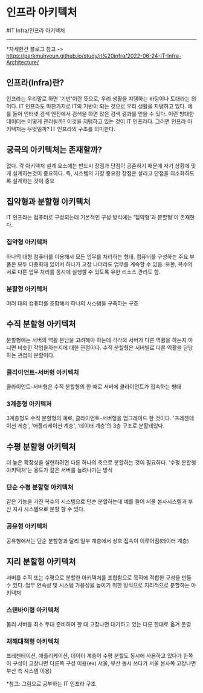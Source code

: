 # 인프라 아키텍처
#IT Infra/인프라 아키텍처

---
*자세한건 블로그 참고 -> https://parkmuhyeun.github.io/study/it%20infra/2022-06-24-IT-Infra-Architecture/

## 인프라(Infra)란?
인프라는 우리말로 하면 '기반'이란 뜻으로, 우리 생활을 지탱하는 바탕이나 토대라는 의미다. IT 인프라도 마찬가지로 IT의 기반이 되는 것으로 우리 생활을 지탱하고 있다. 예를 들어 인터넷 검색 엔진에서 검색을 하면 많은 검색 결과를 얻을 수 있다. 이런 방대한 데이터는 어떻게 관리될까? 이것을 지탱하고 있는 것이 IT 인프라다. 그러면 인프라 아키텍처는 무엇일까? IT 인프라의 구조를 의미한다.

## 궁극의 아키텍처는 존재할까?
없다. 각 아키텍처 설계 요소에는 반드시 장점과 단점이 공존하기 때문에 자기 상황에 맞게 설계하는것이 중요하다. 즉, 시스템의 가장 중요한 장점은 살리고 단점을 최소화하도록 설계하는 것이 중요

## 집약형과 분할형 아키텍처
IT 인프라는 컴퓨터로 구성되는데 기본적인 구성 방식에는 '집약형'과 분할형'이 존재한다.

### 집약형 아키텍처
하나의 대형 컴퓨터를 이용해서 모든 업무를 처리하는 형태. 컴퓨터를 구성하는 주요 부품은 모두 다중화돼 있어서 하나가 고장 나더라도 업무를 계속할 수 있음. 또한, 복수의 서로 다른 업무 처리를 동시에 실행할 수 있도록 유한 리소스 관리도 함.

### 분할형 아키텍처
여러 대의 컴퓨터를 조합해서 하나의 시스템을 구축하는 구조

## 수직 분할형 아키텍처
분할형에는 서버의 역활 분담을 고려해야 하는데 각각의 서버가 다른 역활을 하는지 아니면 비슷한 작업을하는지에 대한 관점이다. 수직 분할형은 서버별로 다른 역활을 담당하는 관점의 분할이다.

### 클라이언트-서버형 아키텍처
클라이언트-서버형은 수직 분할형의 한 예로 서버에 클라이언트가 접속하는 형태

### 3계층형 아키텍처
3계층형도 수직 분할형의 예로, 클라이언트-서버형을 업그레이드 한 것이다. '프레젠테이션 게층', '애플리케이션 계층', '데이터 계층'의 3층 구조로 분활돼있다.

## 수평 분할형 아키텍처
더 높은 확장성을 실현하려면 다른 하나의 축으로 분할하는 것이 필요하다. '수평 분할형 아키텍처'는 용도가 같은 서버를 늘려나가는 방식

### 단순 수평 분할형 아키텍처
같은 기능을 가진 복수의 시스템으로 단순 분할하는데 예를 들어 서울 본사시스템과 부산 지사 시스템으로 분할 할 수 있다.

### 공유형 아키텍처
공유형에서는 단순 분할형과 달리 일부 계층에서 상호 접속이 이루어짐(데이터 계층)

## 지리 분할형 아키텍처
서버를 수직 또는 수평으로 분할한 아키텍처를 조합함으로 목적에 적합한 구성을 만들 수 있다. 업무 연속성 및 시스템 가용성을 높이기 위한 방식으로 지리적으로 분할하는 아키텍처

### 스탠바이형 아키텍처
물리 서버를 최소 두대 준비하여 한 대 고장나면 대기하고 있는 다른 한대로 옮겨 운영

### 재해대책형 아키텍처
프레젠테이션, 애플리케이션, 데이터 계층이 수평 분할도 동시에 사용하고 있다가 한쪽이 구성이 고장나면 다른쪽 구성 이용(ex) 서울, 부산 동시 쓰다가 서울 본사쪽 고장나면 부산 측 시스템 이용)

*참고: 그림으로 공부하는 IT 인프라 구조